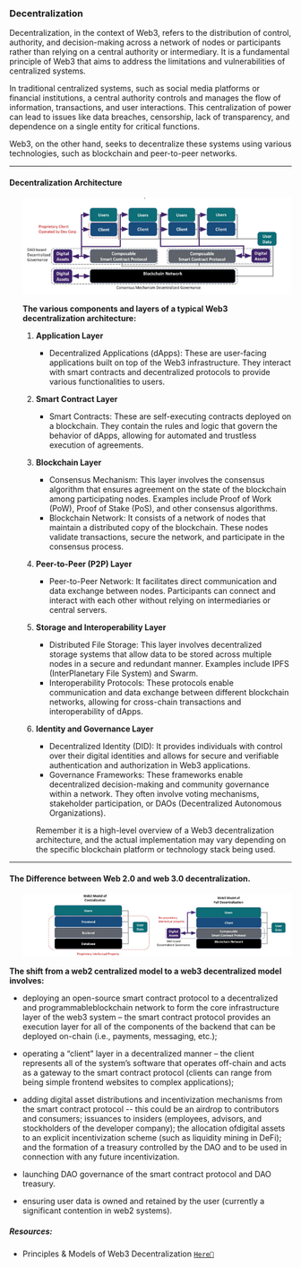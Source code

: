 ### Decentralization
Decentralization, in the context of Web3, refers to the distribution of control, authority, and decision-making across a network of nodes or participants rather than relying on a central authority or intermediary. It is a fundamental principle of Web3 that aims to address the limitations and vulnerabilities of centralized systems.

In traditional centralized systems, such as social media platforms or financial institutions, a central authority controls and manages the flow of information, transactions, and user interactions. This centralization of power can lead to issues like data breaches, censorship, lack of transparency, and dependence on a single entity for critical functions.

Web3, on the other hand, seeks to decentralize these systems using various technologies, such as blockchain and peer-to-peer networks. 

------------------------------------------------

#### Decentralization Architecture
<ul>

![Architecture of Decentralization](image-1.png)

<b> The various components and layers of a typical Web3 decentralization architecture:</b>

1. **Application Layer**
    - Decentralized Applications (dApps): These are user-facing applications built on top of the Web3 infrastructure. They interact with smart contracts and decentralized protocols to provide various functionalities to users.

2. **Smart Contract Layer**
    - Smart Contracts: These are self-executing contracts deployed on a blockchain. They contain the rules and logic that govern the behavior of dApps, allowing for automated and trustless execution of agreements.

3. **Blockchain Layer**
    - Consensus Mechanism: This layer involves the consensus algorithm that ensures agreement on the state of the blockchain among participating nodes. Examples include Proof of Work (PoW), Proof of Stake (PoS), and other consensus algorithms.
    - Blockchain Network: It consists of a network of nodes that maintain a distributed copy of the blockchain. These nodes validate transactions, secure the network, and participate in the consensus process.

4. **Peer-to-Peer (P2P) Layer**
    - Peer-to-Peer Network: It facilitates direct communication and data exchange between nodes. Participants can connect and interact with each other without relying on intermediaries or central servers.

5. **Storage and Interoperability Layer**
    - Distributed File Storage: This layer involves decentralized storage systems that allow data to be stored across multiple nodes in a secure and redundant manner. Examples include IPFS (InterPlanetary File System) and Swarm.
    - Interoperability Protocols: These protocols enable communication and data exchange between different blockchain networks, allowing for cross-chain transactions and interoperability of dApps.

6. **Identity and Governance Layer**
    - Decentralized Identity (DID): It provides individuals with control over their digital identities and allows for secure and verifiable authentication and authorization in Web3 applications.
    - Governance Frameworks: These frameworks enable decentralized decision-making and community governance within a network. They often involve voting mechanisms, stakeholder participation, or DAOs (Decentralized Autonomous Organizations).

    <p>Remember it is a high-level overview of a Web3 decentralization architecture, and the actual implementation may vary depending on the specific blockchain platform or technology stack being used.</p>

</ul>

------------------------------------------------

#### The Difference between Web 2.0 and web 3.0 decentralization.
<ul>

![Difference between the Web2 and web3 architectures](image.png)
</ul>
<b> 

**The shift from a web2 centralized model to a web3 decentralized model involves:** 
</b>

- deploying an open-source smart contract protocol to a decentralized and programmableblockchain network to form the core infrastructure layer of the web3 system – the smart
contract protocol provides an execution layer for all of the components of the backend that can be deployed on-chain (i.e., payments, messaging, etc.);

- operating a “client” layer in a decentralized manner – the client represents all of the system’s software that operates off-chain and acts as a gateway to the smart contract protocol (clients can range from being simple frontend websites to complex applications);

- adding digital asset distributions and incentivization mechanisms from the smart contract protocol -- this could be an airdrop to contributors and consumers; issuances to insiders
(employees, advisors, and stockholders of the developer company); the allocation ofdigital assets to an explicit incentivization scheme (such as liquidity mining in DeFi); and
the formation of a treasury controlled by the DAO and to be used in connection with any future incentivization.

- launching DAO governance of the smart contract protocol and DAO treasury.

- ensuring user data is owned and retained by the user (currently a significant contention in
web2 systems).


##### Resources:
  
- Principles & Models of Web3 Decentralization [`Here📄`](https://a16z.com/wp-content/uploads/2022/04/principles-and-models-of-decentralization_miles-jennings_a16zcrypto.pdf)

